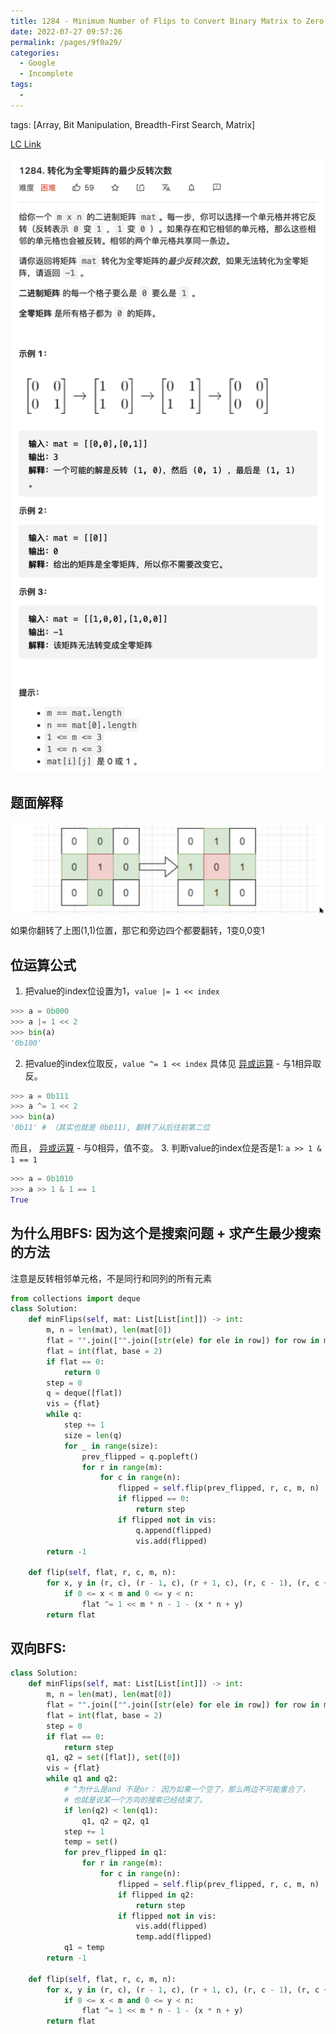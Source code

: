 ```yaml
---
title: 1284 - Minimum Number of Flips to Convert Binary Matrix to Zero Matrix - Hard
date: 2022-07-27 09:57:26
permalink: /pages/9f0a29/
categories:
  - Google
  - Incomplete
tags:
  - 
---
```

tags: [Array, Bit Manipulation, Breadth-First Search, Matrix]


[LC Link](https://leetcode.cn/problems/minimum-number-of-flips-to-convert-binary-matrix-to-zero-matrix/)

![](https://raw.githubusercontent.com/emmableu/image/master/202208130005689.png)

 ## 题面解释

![](https://raw.githubusercontent.com/emmableu/image/master/202208130017865.png)

如果你翻转了上图(1,1)位置，那它和旁边四个都要翻转，1变0,0变1

## 位运算公式

1. 把value的index位设置为1，`value |= 1 << index`
```python
>>> a = 0b000
>>> a |= 1 << 2
>>> bin(a)
'0b100'  
```
2. 把value的index位取反，`value ^= 1 << index`
具体见 [异或运算](https://emmableu.github.io/blog/pages/9b57bd/#%E5%BC%82%E6%88%96%E8%BF%90%E7%AE%97-xor)  - 与1相异取反。
```python
>>> a = 0b111
>>> a ^= 1 << 2
>>> bin(a)
'0b11' # （其实也就是 0b011), 翻转了从后往前第二位
```
而且， [异或运算](https://emmableu.github.io/blog/pages/9b57bd/#%E5%BC%82%E6%88%96%E8%BF%90%E7%AE%97-xor)  - 与0相异，值不变。
3. 判断value的index位是否是1: `a >> 1 & 1 == 1`
```python
>>> a = 0b1010
>>> a >> 1 & 1 == 1
True
```

## 为什么用BFS: 因为这个是搜索问题 + 求产生最少搜索的方法

注意是反转相邻单元格，不是同行和同列的所有元素

```python
from collections import deque
class Solution:
	def minFlips(self, mat: List[List[int]]) -> int:
		m, n = len(mat), len(mat[0])
		flat = "".join(["".join([str(ele) for ele in row]) for row in mat])
		flat = int(flat, base = 2)
		if flat == 0:
			return 0
		step = 0
		q = deque([flat])
		vis = {flat}
		while q:
			step += 1
			size = len(q)
			for _ in range(size):
				prev_flipped = q.popleft()
				for r in range(m):
					for c in range(n):
						flipped = self.flip(prev_flipped, r, c, m, n)
						if flipped == 0:
							return step
						if flipped not in vis:
							q.append(flipped)
							vis.add(flipped)
		return -1

	def flip(self, flat, r, c, m, n):
		for x, y in (r, c), (r - 1, c), (r + 1, c), (r, c - 1), (r, c + 1):
			if 0 <= x < m and 0 <= y < n:
				flat ^= 1 << m * n - 1 - (x * n + y)
		return flat
```


## 双向BFS:
```python
class Solution:
	def minFlips(self, mat: List[List[int]]) -> int:
		m, n = len(mat), len(mat[0])
		flat = "".join(["".join([str(ele) for ele in row]) for row in mat])
		flat = int(flat, base = 2)
		step = 0
		if flat == 0:
			return step
		q1, q2 = set([flat]), set([0])
		vis = {flat}
		while q1 and q2: 
			# ^为什么是and 不是or： 因为如果一个空了，那么两边不可能重合了，
			# 也就是说某一个方向的搜索已经结束了。
			if len(q2) < len(q1):
				q1, q2 = q2, q1
			step += 1
			temp = set()
			for prev_flipped in q1:
				for r in range(m):
					for c in range(n):
						flipped = self.flip(prev_flipped, r, c, m, n)
						if flipped in q2:
							return step
						if flipped not in vis:
							vis.add(flipped)
							temp.add(flipped)
			q1 = temp
		return -1

	def flip(self, flat, r, c, m, n):
		for x, y in (r, c), (r - 1, c), (r + 1, c), (r, c - 1), (r, c + 1):
			if 0 <= x < m and 0 <= y < n:
				flat ^= 1 << m * n - 1 - (x * n + y)
		return flat
```